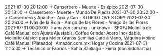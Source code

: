 2021-07-30 20:12:00 -> Canserbero - Muerte - Es épico
2021-07-30 20:18:00 -> Canserbero - Muerte - Mundo De Piedra
2021-07-30 20:22:00 -> Canserbero y Apache - Apa y Can - STUPID LOVE STORY
2021-07-30 20:26:00 -> Ivan de la Rioja - Amigo de las Flores - Amigo de las Flores
2021-07-31 00:09:00 -> amazon.com.mx - unknown - SFXFJ Molinillo de Café Manual con Ajuste Ajustable, Coffee Grinder Acero Inoxidable, Molinillo Clásico para Moler Granos Semillas Café á Mano, Máquina Molino Café Manual (Plateado) : Amazon.com.mx: Hogar y Cocina
2021-07-31 11:15:00 -> Technicolor Fabrics - Bahía Santiago - Fuma (con Siddhartha)
